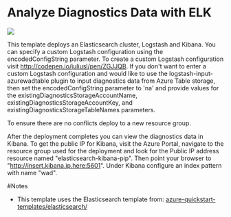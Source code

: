 # Analyze Diagnostics Data with ELK

<a href="https://portal.azure.com/#create/Microsoft.Template/uri/https%3A%2F%2Fraw.githubusercontent.com%2FSkantha%2Fazure-quickstart-templates%2Felk%2Fdiagnostics-with-elk%2Fazuredeploy.json" target="_blank">
    <img src="http://azuredeploy.net/deploybutton.png"/>
</a>

This template deploys an Elasticsearch cluster, Logstash and Kibana.
You can specify a custom Logstash configuration using the encodedConfigString parameter.
To create a custom Logstash configuration visit http://codepen.io/juliusl/pen/ZGJJQB.
If you don't want to enter a custom Logstash configuration and would like to use the logstash-input-azurewadtable plugin to
input diagnostics data from Azure Table storage, then set the encodedConfigString parameter to 'na' and provide values for the
existingDiagnosticsStorageAccountName, existingDiagnosticsStorageAccountKey, and existingDiagnosticsStorageTableNames parameters.

To ensure there are no conflicts deploy to a new resource group.

After the deployment completes you can view the diagnostics data in Kibana. To get the public IP for Kibana, visit the Azure Portal, navigate to the resource group used for the deployment and look for the Public IP address resource named "elasticsearch-kibana-pip". Then point your browser to "http://insert.kibana.ip.here:5601". Under Kibana configure an index pattern with name "wad".

#Notes
- This template uses the Elasticsearch template from: <a href="../elasticsearch">azure-quickstart-templates/elasticsearch/<a/>

